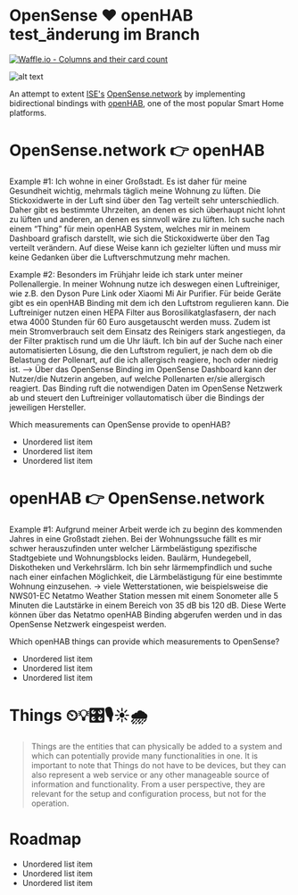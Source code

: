 # OpenSense ❤️ openHAB test_änderung im Branch

[![Waffle.io - Columns and their card count](https://badge.waffle.io/dimitristaufer/opensense-openhab-master.svg?columns=all)](https://waffle.io/dimitristaufer/opensense-openhab-master)

![alt text](https://dimitristaufer.com/files/OpenSense_Banner-min.jpg)

An attempt to extent [ISE's](http://www.ise.tu-berlin.de/menue/information_systems_engineering/ "TU-Berlin ISE Homepage") [OpenSense.network](https://www.opensense.network "OpenSense Network's Homepage") by implementing bidirectional bindings with [openHAB](https://www.openhab.org "openHAB's Homepage"), one of the most popular Smart Home platforms.

# OpenSense.network 👉 openHAB 

Example #1: Ich wohne in einer Großstadt. Es ist daher für meine Gesundheit wichtig, mehrmals täglich meine Wohnung zu lüften. Die Stickoxidwerte in der Luft sind über den Tag verteilt sehr unterschiedlich. Daher gibt es bestimmte Uhrzeiten, an denen es sich überhaupt nicht lohnt zu lüften und anderen, an denen es sinnvoll wäre zu lüften. Ich suche nach einem “Thing” für mein openHAB System, welches mir in meinem Dashboard grafisch darstellt, wie sich die Stickoxidwerte über den Tag verteilt verändern. Auf diese Weise kann ich gezielter lüften und muss mir keine Gedanken über die Luftverschmutzung mehr machen.

Example #2: Besonders im Frühjahr leide ich stark unter meiner Pollenallergie. In meiner Wohnung nutze ich deswegen einen Luftreiniger, wie z.B. den Dyson Pure Link oder Xiaomi Mi Air Purifier. Für beide Geräte gibt es ein openHAB Binding mit dem ich den Luftstrom regulieren kann. Die Luftreiniger nutzen einen HEPA Filter aus Borosilikatglasfasern, der nach etwa 4000 Stunden für 60 Euro ausgetauscht werden muss. Zudem ist mein Stromverbrauch seit dem Einsatz des Reinigers stark angestiegen, da der Filter praktisch rund um die Uhr läuft.
Ich bin auf der Suche nach einer automatisierten Lösung, die den Luftstrom reguliert, je nach dem ob die Belastung der Pollenart, auf die ich allergisch reagiere, hoch oder niedrig ist.
—> Über das OpenSense Binding im OpenSense Dashboard kann der Nutzer/die Nutzerin angeben, auf welche Pollenarten er/sie allergisch reagiert. Das Binding ruft die notwendigen Daten im OpenSense Netzwerk ab und steuert den Luftreiniger vollautomatisch über die Bindings der jeweiligen Hersteller.

Which measurements can OpenSense provide to openHAB?

* Unordered list item
* Unordered list item
* Unordered list item

# openHAB 👉 OpenSense.network 

Example #1: Aufgrund meiner Arbeit werde ich zu beginn des kommenden Jahres in eine Großstadt ziehen. Bei der Wohnungssuche fällt es mir schwer herauszufinden unter welcher Lärmbelästigung spezifische Stadtgebiete und Wohnungsblocks leiden. Baulärm, Hundegebell, Diskotheken und Verkehrslärm. Ich bin sehr lärmempfindlich und suche nach einer einfachen Möglichkeit, die Lärmbelästigung für eine bestimmte Wohnung einzusehen.
-> viele Wetterstationen, wie beispielsweise die NWS01-EC Netatmo Weather Station messen mit einem Sonometer alle 5 Minuten die Lautstärke in einem Bereich von 35 dB bis 120 dB. Diese Werte können über das Netatmo openHAB Binding abgerufen werden und in das OpenSense Netzwerk eingespeist werden.

Which openHAB things can provide which measurements to OpenSense?

* Unordered list item
* Unordered list item
* Unordered list item

# Things ⏲💡🎛🎙☀️🌧

> Things are the entities that can physically be added to a system and which can potentially provide many functionalities in one. It is important to note that Things do not have to be devices, but they can also represent a web service or any other manageable source of information and functionality. From a user perspective, they are relevant for the setup and configuration process, but not for the operation.

# Roadmap

* Unordered list item
* Unordered list item
* Unordered list item
